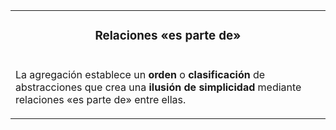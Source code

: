 <table id="card">
    <tr>
        <td align="center">
            <h3>Relaciones «es parte de»</h3>
        </td>
    </tr>
    <tr>
        <td>
            <p>La agregación establece un <b>orden</b> o <b>clasificación</b> de abstracciones que crea una <b>ilusión de simplicidad</b> mediante relaciones «es parte de» entre ellas.</p>
        </td>
    </tr>
</table>

